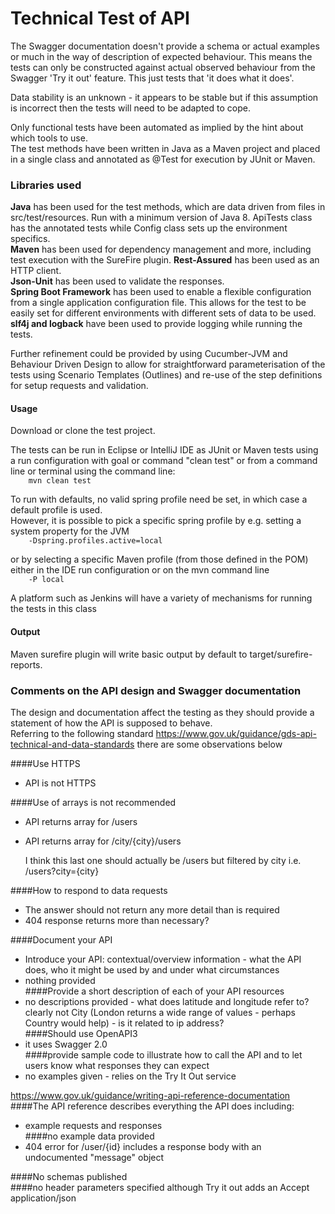 # Technical Test of API

The Swagger documentation doesn't provide a schema or actual examples or much in the way of description of expected behaviour. This means the tests can only be constructed against actual observed behaviour from the Swagger 'Try it out' feature.  This just tests that 'it does what it does'.<br>

Data stability is an unknown - it appears to be stable but if this assumption is incorrect then the tests will need to be adapted to cope.<br>

Only functional tests have been automated as implied by the hint about which tools to use.<br>
The test methods have been written in Java as a Maven project and placed in a single class and annotated as @Test for execution by JUnit or Maven.<br>

### Libraries used
**Java** has been used for the test methods, which are data driven from files in src/test/resources. Run with a minimum version of Java 8. 
ApiTests class has the annotated tests while Config class sets up the environment specifics.<br>
**Maven** has been used for dependency management and more, including test execution with the SureFire plugin.
**Rest-Assured** has been used as an HTTP client.<br>
**Json-Unit** has been used to validate the responses.<br>
**Spring Boot Framework** has been used to enable a flexible configuration from a single application configuration file. This allows for the test to be easily set for different environments with different sets of data to be used.<br> 
**slf4j and logback** have been used to provide logging while running the tests.<br>

Further refinement could be provided by using Cucumber-JVM and Behaviour Driven Design to allow for straightforward parameterisation of the tests using Scenario Templates (Outlines)
and re-use of the step definitions for setup requests and validation.<br>

#### Usage

Download or clone the test project.<br>

The tests can be run in Eclipse or IntelliJ IDE as JUnit or Maven tests using a run configuration with goal or command "clean test" or from a command line or terminal using the command line: <br>
`    mvn clean test`

To run with defaults, no valid spring profile need be set, in which case a default profile is used.<br>
However, it is possible to pick a specific spring profile by e.g. setting a system property for the JVM<br>
`    -Dspring.profiles.active=local`

or by selecting a specific Maven profile (from those defined in the POM) either in the IDE run configuration or on the mvn command line<br>
`    -P local`

A platform such as Jenkins will have a variety of mechanisms for running the tests in this class <br>

#### Output
Maven surefire plugin will write basic output by default to target/surefire-reports.<br>


### Comments on the API design and Swagger documentation
The design and documentation affect the testing as they should provide a statement of how the API is supposed to behave.<br>
Referring to the following standard https://www.gov.uk/guidance/gds-api-technical-and-data-standards there are some observations below<br>

####Use HTTPS<br>
  * API is not HTTPS<br>

####Use of arrays is not recommended<br>
  * API returns array for /users<br>
  * API returns array for /city/{city}/users<br>
	
	I think this last one should actually be /users but filtered by city i.e. /users?city={city}<br>

####How to respond to data requests<br>
  * The answer should not return any more detail than is required<br>
  * 404 response returns more than necessary?<br>


####Document your API<br>
  * Introduce your API: contextual/overview information - what the API does, who it might be used by and under what circumstances<br>
  * nothing provided<br>
####Provide a short description of each of your API resources <br>
  * no descriptions provided - what does latitude and longitude refer to?  clearly not City (London returns a wide range of values - perhaps Country would help) - is it related to ip address?<br>
####Should use OpenAPI3<br>
  * it uses Swagger 2.0<br>
####provide sample code to illustrate how to call the API and to let users know what responses they can expect<br>
  * no examples given - relies on the Try It Out service<br>
	
https://www.gov.uk/guidance/writing-api-reference-documentation<br>
####The API reference describes everything the API does including:<br>
  * example requests and responses<br>
####no example data provided<br>
  * 404 error for /user/{id} includes a response body with an undocumented "message" object<br>


####No schemas published<br>
####no header parameters specified although Try it out adds an Accept application/json<br>

